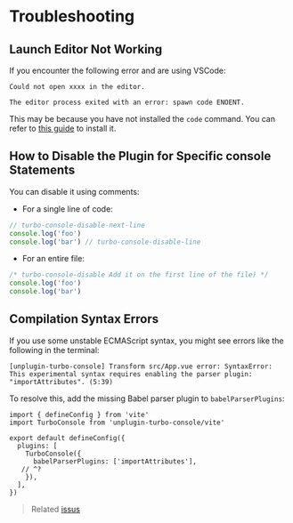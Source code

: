 # Troubleshooting

## Launch Editor Not Working

If you encounter the following error and are using VSCode:

```
Could not open xxxx in the editor.

The editor process exited with an error: spawn code ENOENT.
```

This may be because you have not installed the `code` command. You can refer to [this guide](https://code.visualstudio.com/docs/setup/mac#_launching-from-the-command-line) to install it.

## How to Disable the Plugin for Specific console Statements

You can disable it using comments:

- For a single line of code:

```js
// turbo-console-disable-next-line
console.log('foo')
console.log('bar') // turbo-console-disable-line
```

- For an entire file:

```js
/* turbo-console-disable Add it on the first line of the file) */
console.log('foo')
console.log('bar')
```

## Compilation Syntax Errors

If you use some unstable ECMAScript syntax, you might see errors like the following in the terminal:

```
[unplugin-turbo-console] Transform src/App.vue error: SyntaxError:
This experimental syntax requires enabling the parser plugin: "importAttributes". (5:39)
```

To resolve this, add the missing Babel parser plugin to `babelParserPlugins`:

```js{2,7} twoslash
import { defineConfig } from 'vite'
import TurboConsole from 'unplugin-turbo-console/vite'

export default defineConfig({
  plugins: [
    TurboConsole({
      babelParserPlugins: ['importAttributes'],
   // ^?
    }),
  ],
})
```

> Related [issus](https://github.com/unplugin/unplugin-turbo-console/issues/35)

